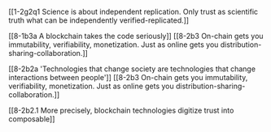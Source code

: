 [[1-2g2q1 Science is about independent replication. Only trust as scientific truth what can be independently verified-replicated.]]

[[8-1b3a A blockchain takes the code seriously]]
	[[8-2b3 On-chain gets you immutability, verifiability, monetization. Just as online gets you distribution-sharing-collaboration.]]

[[8-2b2a 'Technologies that change society are technologies that change interactions between people']]
[[8-2b3 On-chain gets you immutability, verifiability, monetization. Just as online gets you distribution-sharing-collaboration.]]

[[8-2b2.1 More precisely, blockchain technologies digitize trust into composable]]